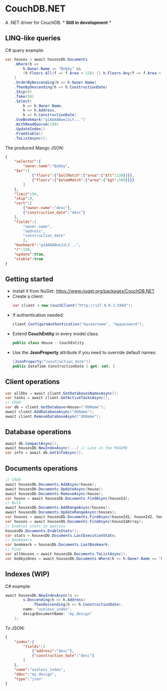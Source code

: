 # CouchDB.NET

A .NET driver for CouchDB. * **Still in development** *

## LINQ-like queries

C# query example:

```csharp
var houses = await housesDb.Documents
    .Where(h => 
        h.Owner.Name == "Bobby" && 
        (h.Floors.All(f => f.Area < 120) || h.Floors.Any(f => f.Area > 500))
    )
    .OrderByDescending(h => h.Owner.Name)
    .ThenByDescending(h => h.ConstructionDate)
    .Skip(0)
    .Take(50)
    .Select(
        h => h.Owner.Name, 
        h => h.Address,
        h => h.ConstructionDate)
    .UseBookmark("g1AAAABweJzLY...")
    .WithReadQuorum(150)
    .UpdateIndex()
    .FromStable()
    .ToListAsync();
```

The produced Mango JSON:
```json
{
    "selector":{ 
        "owner.name":"Bobby",
	"$or":[
    	    {"floors":{"$allMatch":{"area":{"$lt":120}}}},
            {"floors":{"$elemMatch":{"area":{"$gt":500}}}}
    	]
    },
    "limit":50,
    "skip":0,
    "sort":[
    	{"owner.name":"desc"},
    	{"construction_date":"desc"}
    ],
    "fields":[
	    "owner.name",
	    "address",
	    "construction_date"
        ],
    "bookmark":"g1AAAABweJzLY...",
    "r":150,
    "update":true,
    "stable":true
}
``` 

## Getting started

* Install it from NuGet: https://www.nuget.org/packages/CouchDB.NET
* Create a client:
    ```csharp
    var client = new CouchClient("http://127.0.0.1:5984");
   ```
* If authentication needed:
    ```csharp
    client.ConfigureAuthentication("myusername", "mypassword");
    ```
* Extend **CouchEntity** in every model class:
    ```csharp
    public class House : CouchEntity
    ```
* Use the **JsonProperty** attribute if you need to override default names:
    ```csharp
    [JsonProperty("construction_date")]
    public DateTime ConstructionDate { get; set; }
    ```

## Client operations
```csharp
var allDbs = await client.GetDatabasesNamesAsync();
var tasks = await client.GetActiveTasksAsync();
// CRUD
var db = client.GetDatabase<House>("dbName");
await client.AddDatabaseAsync("dbName");
await client.RemoveDatabaseAsync("dbName");
```

## Database operations
```csharp
await db.CompactAsync();
await housesDb.NewIndexAsync(...) // Late in the README
var info = await db.GetInfoAsync();
```

## Documents operations
```csharp
// CRUD
await housesDb.Documents.AddAsync(house);
await housesDb.Documents.UpdateAsync(house);
await housesDb.Documents.RemoveAsync(house);
var house = await housesDb.Documents.FindAsync(houseId);
// Bulk
await housesDb.Documents.AddRangeAsync(houses);
await housesDb.Documents.UpdateRangeAsync(houses);
var houses = await housesDb.Documents.FindAsync(houseId1, houseId2, houseId3);
var houses = await housesDb.Documents.FindAsync(houseIdArray);
// Enebles stats in queries
housesDb.Documents.EnableStats();
var stats = housesDb.Documents.LastExecutionStats;
// Bookmakrs
var bookmark = housesDb.Documents.LastBookmark;
// Find
var allHouses = await housesDb.Documents.ToListAsync();
var bobbysOnes = await housesDb.Documents.Where(h => h.Owner.Name == "Bobby").ToListAsync();
```

## Indexes (WIP)

C# example:
```csharp
await housesDb.NewIndexAsync(s => 
        s.Descending(h => h.Address)
            .ThenDescending(h => h.ConstructionDate), 
        name: "useless_index",
        designDocumentName: "my_design"
    );
```
To JSON:
```json
{
    "index":{
        "fields":[
            {"address":"desc"},
            {"construction_date":"desc"}
        ]
    },
    "name":"useless_index",
    "ddoc":"my_design",
    "type":"json"
}
```
